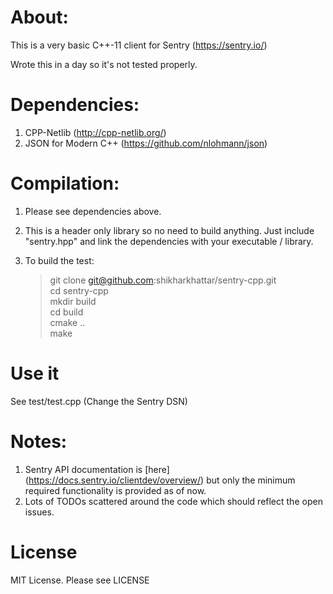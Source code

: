 # About:

This is a very basic C++-11 client for Sentry (https://sentry.io/)

Wrote this in a day so it's not tested properly.


# Dependencies:

1. CPP-Netlib (http://cpp-netlib.org/)
2. JSON for Modern C++ (https://github.com/nlohmann/json)


# Compilation:

1. Please see dependencies above.
2. This is a header only library so no need to build anything. Just include
   "sentry.hpp" and link the dependencies with your executable / library.
3. To build the test:

    > git clone git@github.com:shikharkhattar/sentry-cpp.git  
    > cd sentry-cpp  
    > mkdir build  
    > cd build  
    > cmake ..  
    > make  


# Use it

See test/test.cpp (Change the Sentry DSN)


# Notes:

1. Sentry API documentation is [here] (https://docs.sentry.io/clientdev/overview/)
but only the minimum required functionality is provided as of now.
2. Lots of TODOs scattered around the code which should reflect the open issues.


# License

MIT License. Please see LICENSE
